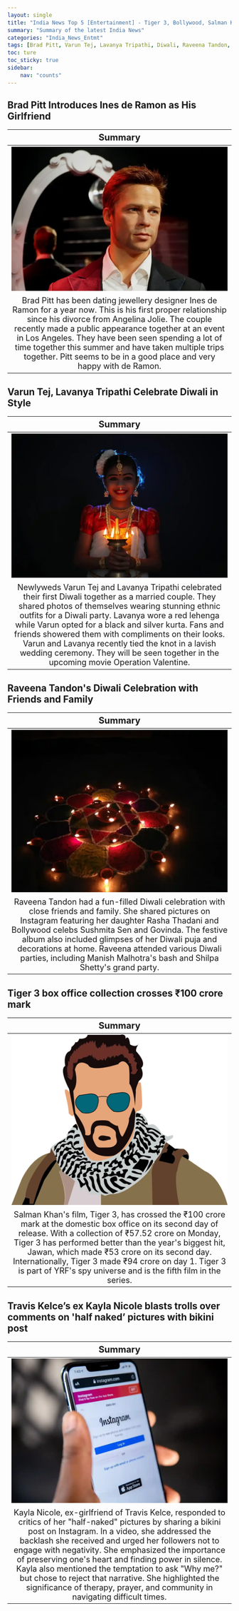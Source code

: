 ```yaml
---
layout: single
title: "India News Top 5 [Entertainment] - Tiger 3, Bollywood, Salman Khan"
summary: "Summary of the latest India News"
categories: "India_News_Entmt"
tags: [Brad Pitt, Varun Tej, Lavanya Tripathi, Diwali, Raveena Tandon, Bollywood, Salman Khan, Tiger 3, Kayla Nicole, Travis Kelce]
toc: ture
toc_sticky: true
sidebar:
    nav: "counts"
---
```


<style>
table th:first-of-type {
    width: 100%;
    font-size: 20px;
}
table td:nth-of-type(1) {
    width: 100%;
    font-size: 18px;
}
</style>

## Brad Pitt Introduces Ines de Ramon as His Girlfriend

Summary | 
:---:|
![](/assets/images/2023-11-14-India_News_Entmt_231114_1-1.webp) |
Brad Pitt has been dating jewellery designer Ines de Ramon for a year now. This is his first proper relationship since his divorce from Angelina Jolie. The couple recently made a public appearance together at an event in Los Angeles. They have been seen spending a lot of time together this summer and have taken multiple trips together. Pitt seems to be in a good place and very happy with de Ramon. |

## Varun Tej, Lavanya Tripathi Celebrate Diwali in Style

Summary | 
:---:|
![](/assets/images/2023-11-14-India_News_Entmt_231114_1-2.webp) |
Newlyweds Varun Tej and Lavanya Tripathi celebrated their first Diwali together as a married couple. They shared photos of themselves wearing stunning ethnic outfits for a Diwali party. Lavanya wore a red lehenga while Varun opted for a black and silver kurta. Fans and friends showered them with compliments on their looks. Varun and Lavanya recently tied the knot in a lavish wedding ceremony. They will be seen together in the upcoming movie Operation Valentine. |

## Raveena Tandon's Diwali Celebration with Friends and Family

Summary | 
:---:|
![](/assets/images/2023-11-14-India_News_Entmt_231114_1-3.webp) |
Raveena Tandon had a fun-filled Diwali celebration with close friends and family. She shared pictures on Instagram featuring her daughter Rasha Thadani and Bollywood celebs Sushmita Sen and Govinda. The festive album also included glimpses of her Diwali puja and decorations at home. Raveena attended various Diwali parties, including Manish Malhotra's bash and Shilpa Shetty's grand party. |

## Tiger 3 box office collection crosses ₹100 crore mark

Summary | 
:---:|
![](/assets/images/2023-11-14-India_News_Entmt_231114_1-4.webp) |
Salman Khan's film, Tiger 3, has crossed the ₹100 crore mark at the domestic box office on its second day of release. With a collection of ₹57.52 crore on Monday, Tiger 3 has performed better than the year's biggest hit, Jawan, which made ₹53 crore on its second day. Internationally, Tiger 3 made ₹94 crore on day 1. Tiger 3 is part of YRF's spy universe and is the fifth film in the series. |

## Travis Kelce’s ex Kayla Nicole blasts trolls over comments on 'half naked’ pictures with bikini post

Summary | 
:---:|
![](/assets/images/2023-11-14-India_News_Entmt_231114_1-5.webp) |
Kayla Nicole, ex-girlfriend of Travis Kelce, responded to critics of her "half-naked" pictures by sharing a bikini post on Instagram. In a video, she addressed the backlash she received and urged her followers not to engage with negativity. She emphasized the importance of preserving one's heart and finding power in silence. Kayla also mentioned the temptation to ask "Why me?" but chose to reject that narrative. She highlighted the significance of therapy, prayer, and community in navigating difficult times. |